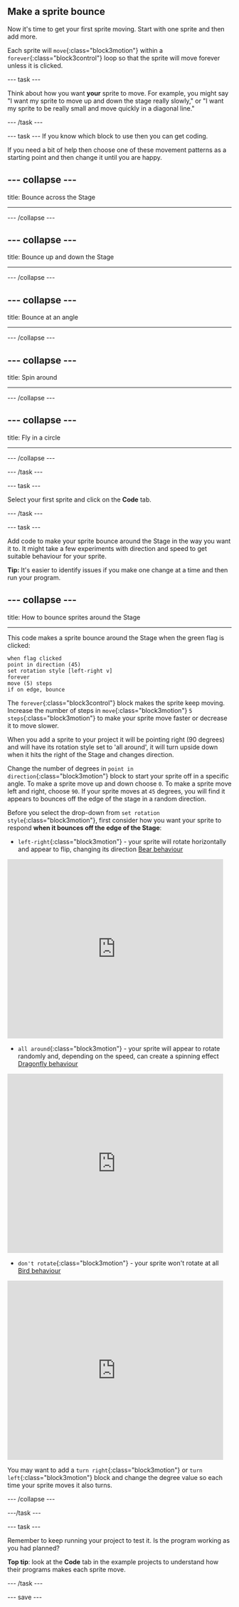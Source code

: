 ## Make a sprite bounce

Now it's time to get your first sprite moving. Start with one sprite and then add more. 

Each sprite will `move`{:class="block3motion"} within a `forever`{:class="block3control"} loop so that the sprite will move forever unless it is clicked.


--- task ---

Think about how you want **your** sprite to move. For example, you might say "I want my sprite to move up and down the stage really slowly," or "I want my sprite to be really small and move quickly in a diagonal line."

--- /task ---

--- task ---
If you know which block to use then you can get coding. 

If you need a bit of help then choose one of these movement patterns as a starting point and then change it until you are happy. 

--- collapse ---
---

title: Bounce across the Stage

---

--- /collapse ---

--- collapse ---
---

title: Bounce up and down the Stage

---

--- /collapse ---


--- collapse ---
---

title: Bounce at an angle

---

--- /collapse ---


--- collapse ---
---

title: Spin around

---

--- /collapse ---

--- collapse ---
---

title: Fly in a circle

---

--- /collapse ---



--- /task ---

--- task ---

Select your first sprite and click on the **Code** tab. 

--- /task ---

--- task ---

Add code to make your sprite bounce around the Stage in the way you want it to. It might take a few experiments with direction and speed to get suitable behaviour for your sprite.

**Tip:** It's easier to identify issues if you make one change at a time and then run your program.

--- collapse ---
---

title: How to bounce sprites around the Stage

---

This code makes a sprite bounce around the Stage when the green flag is clicked:

```blocks3
when flag clicked
point in direction (45)
set rotation style [left-right v]
forever
move (5) steps
if on edge, bounce
```

The `forever`{:class="block3control"} block makes the sprite keep moving. Increase the number of steps in `move`{:class="block3motion"} `5` `steps`{:class="block3motion"} to make your sprite move faster or decrease it to move slower. 

When you add a sprite to your project it will be pointing right (90 degrees) and will have its rotation style set to 'all around', it will turn upside down when it hits the right of the Stage and changes direction.  

Change the number of degrees in `point in direction`{:class="block3motion"} block to start your sprite off in a specific angle. To make a sprite move up and down choose `0`. To make a sprite move left and right, choose `90`. If your sprite moves at `45` degrees, you will find it appears to bounces off the edge of the stage in a random direction. 

Before you select the drop-down from `set rotation style`{:class="block3motion"}, first consider how you want your sprite to respond **when it bounces off the edge of the Stage**:
+ `left-right`{:class="block3motion"} - your sprite will rotate horizontally and appear to flip, changing its direction
[Bear behaviour](https://scratch.mit.edu/projects/433535326/editor)
<div class="scratch-preview">
  <iframe src="https://scratch.mit.edu/projects/433535326/embed" allowtransparency="true" width="485" height="402" frameborder="0" scrolling="no" allowfullscreen></iframe>
</div>

+ `all around`{:class="block3motion"} - your sprite will appear to rotate randomly and, depending on the speed, can create a spinning effect
[Dragonfly behaviour](https://scratch.mit.edu/projects/433536479/editor)
<div class="scratch-preview">
  <iframe src="https://scratch.mit.edu/projects/433536479/embed" allowtransparency="true" width="485" height="402" frameborder="0" scrolling="no" allowfullscreen></iframe>
</div>

+ `don't rotate`{:class="block3motion"} - your sprite won't rotate at all
[Bird behaviour](https://scratch.mit.edu/projects/433535867/editor)
<div class="scratch-preview">
  <iframe src="https://scratch.mit.edu/projects/433535867/embed" allowtransparency="true" width="485" height="402" frameborder="0" scrolling="no" allowfullscreen></iframe>
</div>

You may want to add a `turn right`{:class="block3motion"} or `turn left`{:class="block3motion"} block and change the degree value so each time your sprite moves it also turns.


--- /collapse --- 

---/task ---

--- task ---

Remember to keep running your project to test it. Is the program working as you had planned?

**Top tip**: look at the **Code** tab in the example projects to understand how their programs makes each sprite move.

--- /task ---

--- save ---
